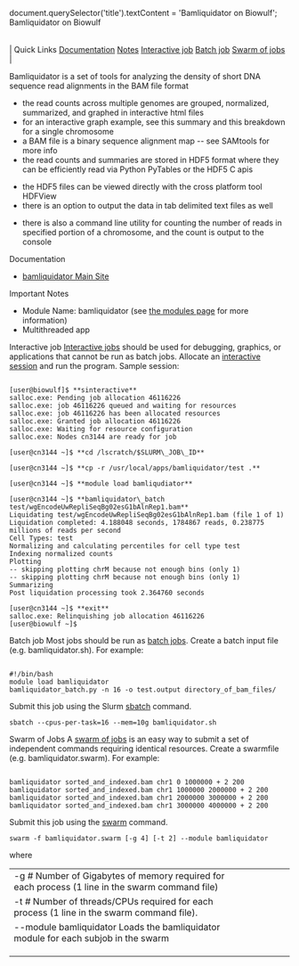 

document.querySelector('title').textContent = 'Bamliquidator on Biowulf';
Bamliquidator on Biowulf


|  |
| --- |
| 
Quick Links
[Documentation](#doc)
[Notes](#notes)
[Interactive job](#int) 
[Batch job](#sbatch) 
[Swarm of jobs](#swarm) 
 |



Bamliquidator is a set of tools for analyzing the density of short DNA sequence read alignments in the BAM file format

* the read counts across multiple genomes are grouped, normalized, summarized, and graphed in interactive html files
* for an interactive graph example, see this summary and this breakdown for a single chromosome
* a BAM file is a binary sequence alignment map -- see SAMtools for more info
* the read counts and summaries are stored in HDF5 format where they can be efficiently read via Python PyTables or the HDF5 C apis
+ the HDF5 files can be viewed directly with the cross platform tool HDFView
+ there is an option to output the data in tab delimited text files as well

* there is also a command line utility for counting the number of reads in specified portion of a chromosome, and the count is output to the console





Documentation
* [bamliquidator Main Site](https://github.com/BradnerLab/pipeline/wiki/bamliquidator)


Important Notes
* Module Name: bamliquidator (see [the modules page](/apps/modules.html) for more information)
* Multithreaded app



Interactive job
[Interactive jobs](/docs/userguide.html#int) should be used for debugging, graphics, or applications that cannot be run as batch jobs.
Allocate an [interactive session](/docs/userguide.html#int) and run the program. Sample session:



```

[user@biowulf]$ **sinteractive**
salloc.exe: Pending job allocation 46116226
salloc.exe: job 46116226 queued and waiting for resources
salloc.exe: job 46116226 has been allocated resources
salloc.exe: Granted job allocation 46116226
salloc.exe: Waiting for resource configuration
salloc.exe: Nodes cn3144 are ready for job

[user@cn3144 ~]$ **cd /lscratch/$SLURM\_JOB\_ID**

[user@cn3144 ~]$ **cp -r /usr/local/apps/bamliquidator/test .**

[user@cn3144 ~]$ **module load bamliqudiator**

[user@cn3144 ~]$ **bamliquidator\_batch test/wgEncodeUwRepliSeqBg02esG1bAlnRep1.bam**
Liquidating test/wgEncodeUwRepliSeqBg02esG1bAlnRep1.bam (file 1 of 1)
Liquidation completed: 4.188048 seconds, 1784867 reads, 0.238775 millions of reads per second
Cell Types: test
Normalizing and calculating percentiles for cell type test
Indexing normalized counts
Plotting
-- skipping plotting chrM because not enough bins (only 1)
-- skipping plotting chrM because not enough bins (only 1)
Summarizing
Post liquidation processing took 2.364760 seconds

[user@cn3144 ~]$ **exit**
salloc.exe: Relinquishing job allocation 46116226
[user@biowulf ~]$

```


Batch job
Most jobs should be run as [batch jobs](/docs/userguide.html#submit).
Create a batch input file (e.g. bamliquidator.sh). For example:



```

#!/bin/bash
module load bamliquidator
bamliquidator_batch.py -n 16 -o test.output directory_of_bam_files/

```

Submit this job using the Slurm [sbatch](/docs/userguide.html) command.



```
sbatch --cpus-per-task=16 --mem=10g bamliquidator.sh
```

Swarm of Jobs 
A [swarm of jobs](/apps/swarm.html) is an easy way to submit a set of independent commands requiring identical resources.
Create a swarmfile (e.g. bamliquidator.swarm). For example:



```

bamliquidator sorted_and_indexed.bam chr1 0 1000000 + 2 200
bamliquidator sorted_and_indexed.bam chr1 1000000 2000000 + 2 200
bamliquidator sorted_and_indexed.bam chr1 2000000 3000000 + 2 200
bamliquidator sorted_and_indexed.bam chr1 3000000 4000000 + 2 200

```

Submit this job using the [swarm](/apps/swarm.html) command.



```
swarm -f bamliquidator.swarm [-g 4] [-t 2] --module bamliquidator
```

where


|  |  |  |  |  |  |
| --- | --- | --- | --- | --- | --- |
| -g *#*  Number of Gigabytes of memory required for each process (1 line in the swarm command file)
 | -t *#* Number of threads/CPUs required for each process (1 line in the swarm command file).
 | --module bamliquidator Loads the bamliquidator module for each subjob in the swarm 
 | |
 | |
 | |








